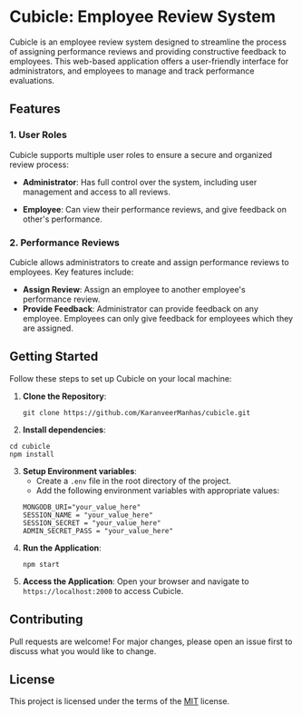 # Cubicle: Employee Review System

Cubicle is an employee review system designed to streamline the process of assigning performance reviews and providing constructive feedback to employees. This web-based application offers a user-friendly interface for administrators, and employees to manage and track performance evaluations.

## Features

### 1. User Roles

Cubicle supports multiple user roles to ensure a secure and organized review process:

- **Administrator**: Has full control over the system, including user management and access to all reviews.

- **Employee**: Can view their performance reviews, and give feedback on other's performance.

### 2. Performance Reviews

Cubicle allows administrators to create and assign performance reviews to employees. Key features include:

- **Assign Review**: Assign an employee to another employee's performance review.
- **Provide Feedback**: Administrator can provide feedback on any employee. Employees can only give feedback for employees which they are assigned.


## Getting Started

Follow these steps to set up Cubicle on your local machine:

1. **Clone the Repository**:
   ```
   git clone https://github.com/KaranveerManhas/cubicle.git
   ```
2. **Install dependencies**:
```
cd cubicle
npm install
```
3. **Setup Environment variables**:
    - Create a `.env` file in the root directory of the project.
    - Add the following environment variables with appropriate values:
    ```
    MONGODB_URI="your_value_here"
    SESSION_NAME = "your_value_here"
    SESSION_SECRET = "your_value_here"
    ADMIN_SECRET_PASS = "your_value_here"

    ```
4. **Run the Application**:
    ```
    npm start
    ```
5. **Access the Application**:
    Open your browser and navigate to `https://localhost:2000` to access Cubicle.

## Contributing
Pull requests are welcome! For major changes, please open an issue first to discuss what you would like to change.

## License
This project is licensed under the terms of the [MIT](http://opensource.org/licenses/mit-license) license.
